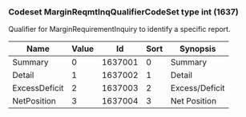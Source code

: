 ### Codeset MarginReqmtInqQualifierCodeSet type int (1637)

Qualifier for MarginRequirementInquiry to identify a specific report.

| Name          | Value | Id      | Sort | Synopsis       |
|---------------|-------|---------|------|----------------|
| Summary       | 0     | 1637001 | 0    | Summary        |
| Detail        | 1     | 1637002 | 1    | Detail         |
| ExcessDeficit | 2     | 1637003 | 2    | Excess/Deficit |
| NetPosition   | 3     | 1637004 | 3    | Net Position   |


